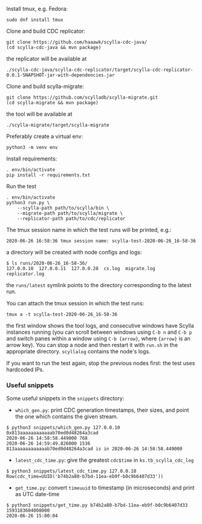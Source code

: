 Install tmux, e.g. Fedora:
```
sudo dnf install tmux
```

Clone and build CDC replicator:
```
git clone https://github.com/haaawk/scylla-cdc-java/
(cd scylla-cdc-java && mvn package)
```
the replicator will be available at
```
./scylla-cdc-java/scylla-cdc-replicator/target/scylla-cdc-replicator-0.0.1-SNAPSHOT-jar-with-dependencies.jar
```

Clone and build scylla-migrate:
```
git clone https://github.com/scylladb/scylla-migrate.git
(cd scylla-migrate && mvn package)
```
the tool will be available at
```
./scylla-migrate/target/scylla-migrate
```

Preferably create a virtual env:
```
python3 -m venv env
```
Install requirements:
```
. env/bin/activate
pip install -r requirements.txt
```

Run the test
```
. env/bin/activate
python3 run.py \
    --scylla-path path/to/scylla/bin \
    --migrate-path path/to/scylla/migrate \
    --replicator-path path/to/cdc/replicator
```

The tmux session name in which the test runs will be printed, e.g.:
```
2020-06-26 16:58:36 tmux session name: scylla-test-2020-06-26_16-58-36
```
a directory will be created with node configs and logs:
```
$ ls runs/2020-06-26_16-58-36/
127.0.0.10  127.0.0.11  127.0.0.20  cs.log  migrate.log  replicator.log
```
the `runs/latest` symlink points to the directory corresponding to the latest run.

You can attach the tmux session in which the test runs:
```
tmux a -t scylla-test-2020-06-26_16-58-36
```
the first window shows the tool logs, and consecutive windows have Scylla instances running (you can scroll between windows using `C-b n` and `C-b p` and switch panes within a window using `C-b {arrow}`, where `{arrow}` is an arrow key). You can stop a node and then restart it with `run.sh` in the appropriate directory. `scyllalog` contains the node's logs.

If you want to run the test again, stop the previous nodes first: the test uses hardcoded IPs.

### Useful snippets
Some useful snippets in the `snippets` directory:
- `which_gen.py`:  print CDC generation timestamps, their sizes, and point the one which contains the given stream.
 ```
 $ python3 snippets/which_gen.py 127.0.0.10 0x813aaaaaaaaaaaab70ed0d48264a3cad
2020-06-26 14:58:58.449000 768
2020-06-26 14:59:49.826000 1536
813aaaaaaaaaaaab70ed0d48264a3cad is in 2020-06-26 14:58:58.449000
```
- `latest_cdc_time.py`: give the greatest `cdc$time` in `ks.tb_scylla_cdc_log`
```
$ python3 snippets/latest_cdc_time.py 127.0.0.10
Row(cdc_time=UUID('b74b2a80-b7bd-11ea-eb9f-b0c9b6407d33'))
```
- `get_time.py`: convert `timeuuid` to timestamp (in microseconds) and print as UTC date-time
```
$ python3 snippets/get_time.py b74b2a80-b7bd-11ea-eb9f-b0c9b6407d33
1593183604008000
2020-06-26 15:00:04
```
